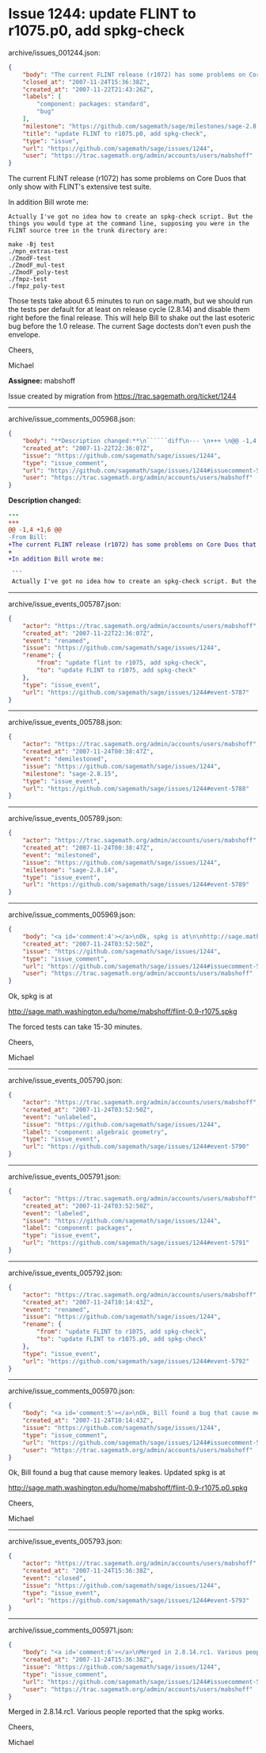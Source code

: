 # Issue 1244: update FLINT to r1075.p0, add spkg-check

archive/issues_001244.json:
```json
{
    "body": "The current FLINT release (r1072) has some problems on Core Duos that only show with FLINT's extensive test suite. \n\nIn addition Bill wrote me:\n\n```\nActually I've got no idea how to create an spkg-check script. But the\nthings you would type at the command line, supposing you were in the\nFLINT source tree in the trunk directory are:\n\nmake -Bj test\n./mpn_extras-test\n./ZmodF-test\n./ZmodF_mul-test\n./ZmodF_poly-test\n./fmpz-test\n./fmpz_poly-test\n```\nThose tests take about 6.5 minutes to run on sage.math, but we should run the tests per default for at least on release cycle (2.8.14) and disable them right before the final release. This will help Bill to shake out the last esoteric bug before the 1.0 release. The current Sage doctests don't even push the envelope. \n\nCheers,\n\nMichael\n\n**Assignee:** mabshoff\n\nIssue created by migration from https://trac.sagemath.org/ticket/1244\n\n",
    "closed_at": "2007-11-24T15:36:38Z",
    "created_at": "2007-11-22T21:43:26Z",
    "labels": [
        "component: packages: standard",
        "bug"
    ],
    "milestone": "https://github.com/sagemath/sage/milestones/sage-2.8.14",
    "title": "update FLINT to r1075.p0, add spkg-check",
    "type": "issue",
    "url": "https://github.com/sagemath/sage/issues/1244",
    "user": "https://trac.sagemath.org/admin/accounts/users/mabshoff"
}
```
The current FLINT release (r1072) has some problems on Core Duos that only show with FLINT's extensive test suite. 

In addition Bill wrote me:

```
Actually I've got no idea how to create an spkg-check script. But the
things you would type at the command line, supposing you were in the
FLINT source tree in the trunk directory are:

make -Bj test
./mpn_extras-test
./ZmodF-test
./ZmodF_mul-test
./ZmodF_poly-test
./fmpz-test
./fmpz_poly-test
```
Those tests take about 6.5 minutes to run on sage.math, but we should run the tests per default for at least on release cycle (2.8.14) and disable them right before the final release. This will help Bill to shake out the last esoteric bug before the 1.0 release. The current Sage doctests don't even push the envelope. 

Cheers,

Michael

**Assignee:** mabshoff

Issue created by migration from https://trac.sagemath.org/ticket/1244





---

archive/issue_comments_005968.json:
```json
{
    "body": "**Description changed:**\n``````diff\n--- \n+++ \n@@ -1,4 +1,6 @@\n-From Bill:\n+The current FLINT release (r1072) has some problems on Core Duos that only show with FLINT's extensive test suite. \n+\n+In addition Bill wrote me:\n \n ```\n Actually I've got no idea how to create an spkg-check script. But the\n``````\n",
    "created_at": "2007-11-22T22:36:07Z",
    "issue": "https://github.com/sagemath/sage/issues/1244",
    "type": "issue_comment",
    "url": "https://github.com/sagemath/sage/issues/1244#issuecomment-5968",
    "user": "https://trac.sagemath.org/admin/accounts/users/mabshoff"
}
```

**Description changed:**
``````diff
--- 
+++ 
@@ -1,4 +1,6 @@
-From Bill:
+The current FLINT release (r1072) has some problems on Core Duos that only show with FLINT's extensive test suite. 
+
+In addition Bill wrote me:
 
 ```
 Actually I've got no idea how to create an spkg-check script. But the
``````




---

archive/issue_events_005787.json:
```json
{
    "actor": "https://trac.sagemath.org/admin/accounts/users/mabshoff",
    "created_at": "2007-11-22T22:36:07Z",
    "event": "renamed",
    "issue": "https://github.com/sagemath/sage/issues/1244",
    "rename": {
        "from": "update flint to r1075, add spkg-check",
        "to": "update FLINT to r1075, add spkg-check"
    },
    "type": "issue_event",
    "url": "https://github.com/sagemath/sage/issues/1244#event-5787"
}
```



---

archive/issue_events_005788.json:
```json
{
    "actor": "https://trac.sagemath.org/admin/accounts/users/mabshoff",
    "created_at": "2007-11-24T00:38:47Z",
    "event": "demilestoned",
    "issue": "https://github.com/sagemath/sage/issues/1244",
    "milestone": "sage-2.8.15",
    "type": "issue_event",
    "url": "https://github.com/sagemath/sage/issues/1244#event-5788"
}
```



---

archive/issue_events_005789.json:
```json
{
    "actor": "https://trac.sagemath.org/admin/accounts/users/mabshoff",
    "created_at": "2007-11-24T00:38:47Z",
    "event": "milestoned",
    "issue": "https://github.com/sagemath/sage/issues/1244",
    "milestone": "sage-2.8.14",
    "type": "issue_event",
    "url": "https://github.com/sagemath/sage/issues/1244#event-5789"
}
```



---

archive/issue_comments_005969.json:
```json
{
    "body": "<a id='comment:4'></a>\nOk, spkg is at\n\nhttp://sage.math.washington.edu/home/mabshoff/flint-0.9-r1075.spkg\n\nThe forced tests can take 15-30 minutes.\n\nCheers,\n\nMichael",
    "created_at": "2007-11-24T03:52:50Z",
    "issue": "https://github.com/sagemath/sage/issues/1244",
    "type": "issue_comment",
    "url": "https://github.com/sagemath/sage/issues/1244#issuecomment-5969",
    "user": "https://trac.sagemath.org/admin/accounts/users/mabshoff"
}
```

<a id='comment:4'></a>
Ok, spkg is at

http://sage.math.washington.edu/home/mabshoff/flint-0.9-r1075.spkg

The forced tests can take 15-30 minutes.

Cheers,

Michael



---

archive/issue_events_005790.json:
```json
{
    "actor": "https://trac.sagemath.org/admin/accounts/users/mabshoff",
    "created_at": "2007-11-24T03:52:50Z",
    "event": "unlabeled",
    "issue": "https://github.com/sagemath/sage/issues/1244",
    "label": "component: algebraic geometry",
    "type": "issue_event",
    "url": "https://github.com/sagemath/sage/issues/1244#event-5790"
}
```



---

archive/issue_events_005791.json:
```json
{
    "actor": "https://trac.sagemath.org/admin/accounts/users/mabshoff",
    "created_at": "2007-11-24T03:52:50Z",
    "event": "labeled",
    "issue": "https://github.com/sagemath/sage/issues/1244",
    "label": "component: packages",
    "type": "issue_event",
    "url": "https://github.com/sagemath/sage/issues/1244#event-5791"
}
```



---

archive/issue_events_005792.json:
```json
{
    "actor": "https://trac.sagemath.org/admin/accounts/users/mabshoff",
    "created_at": "2007-11-24T10:14:43Z",
    "event": "renamed",
    "issue": "https://github.com/sagemath/sage/issues/1244",
    "rename": {
        "from": "update FLINT to r1075, add spkg-check",
        "to": "update FLINT to r1075.p0, add spkg-check"
    },
    "type": "issue_event",
    "url": "https://github.com/sagemath/sage/issues/1244#event-5792"
}
```



---

archive/issue_comments_005970.json:
```json
{
    "body": "<a id='comment:5'></a>\nOk, Bill found a bug that cause memory leakes. Updated spkg is at\n\nhttp://sage.math.washington.edu/home/mabshoff/flint-0.9-r1075.p0.spkg\n\nCheers,\n\nMichael",
    "created_at": "2007-11-24T10:14:43Z",
    "issue": "https://github.com/sagemath/sage/issues/1244",
    "type": "issue_comment",
    "url": "https://github.com/sagemath/sage/issues/1244#issuecomment-5970",
    "user": "https://trac.sagemath.org/admin/accounts/users/mabshoff"
}
```

<a id='comment:5'></a>
Ok, Bill found a bug that cause memory leakes. Updated spkg is at

http://sage.math.washington.edu/home/mabshoff/flint-0.9-r1075.p0.spkg

Cheers,

Michael



---

archive/issue_events_005793.json:
```json
{
    "actor": "https://trac.sagemath.org/admin/accounts/users/mabshoff",
    "created_at": "2007-11-24T15:36:38Z",
    "event": "closed",
    "issue": "https://github.com/sagemath/sage/issues/1244",
    "type": "issue_event",
    "url": "https://github.com/sagemath/sage/issues/1244#event-5793"
}
```



---

archive/issue_comments_005971.json:
```json
{
    "body": "<a id='comment:6'></a>\nMerged in 2.8.14.rc1. Various people reported that the spkg works.\n\nCheers,\n\nMichael",
    "created_at": "2007-11-24T15:36:38Z",
    "issue": "https://github.com/sagemath/sage/issues/1244",
    "type": "issue_comment",
    "url": "https://github.com/sagemath/sage/issues/1244#issuecomment-5971",
    "user": "https://trac.sagemath.org/admin/accounts/users/mabshoff"
}
```

<a id='comment:6'></a>
Merged in 2.8.14.rc1. Various people reported that the spkg works.

Cheers,

Michael

